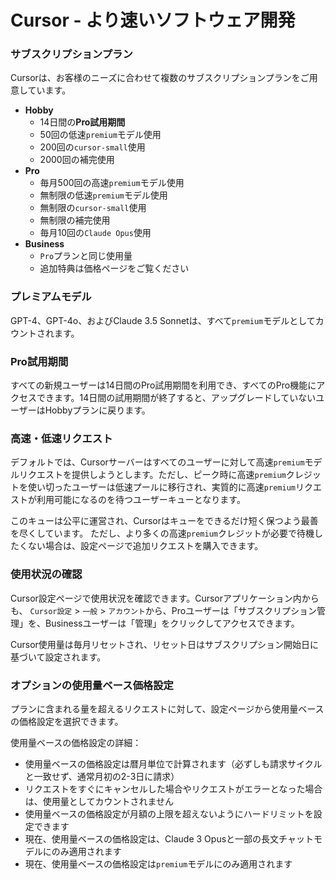 # Cursor - より速いソフトウェア開発

### サブスクリプションプラン

Cursorは、お客様のニーズに合わせて複数のサブスクリプションプランをご用意しています。

- **Hobby**
  - 14日間の**Pro試用期間**
  - 50回の低速`premium`モデル使用
  - 200回の`cursor-small`使用
  - 2000回の補完使用
- **Pro**
  - 毎月500回の高速`premium`モデル使用
  - 無制限の低速`premium`モデル使用
  - 無制限の`cursor-small`使用
  - 無制限の補完使用
  - 毎月10回の`Claude Opus`使用
- **Business**
  - `Pro`プランと同じ使用量
  - 追加特典は価格ページをご覧ください

### プレミアムモデル

GPT-4、GPT-4o、およびClaude 3.5 Sonnetは、すべて`premium`モデルとしてカウントされます。

### Pro試用期間

すべての新規ユーザーは14日間のPro試用期間を利用でき、すべてのPro機能にアクセスできます。14日間の試用期間が終了すると、アップグレードしていないユーザーはHobbyプランに戻ります。

### 高速・低速リクエスト

デフォルトでは、Cursorサーバーはすべてのユーザーに対して高速`premium`モデルリクエストを提供しようとします。ただし、ピーク時に高速`premium`クレジットを使い切ったユーザーは低速プールに移行され、実質的に高速`premium`リクエストが利用可能になるのを待つユーザーキューとなります。

このキューは公平に運営され、Cursorはキューをできるだけ短く保つよう最善を尽くしています。
ただし、より多くの高速`premium`クレジットが必要で待機したくない場合は、設定ページで追加リクエストを購入できます。

### 使用状況の確認

Cursor設定ページで使用状況を確認できます。Cursorアプリケーション内からも、
`Cursor設定` > `一般` > `アカウント`から、Proユーザーは「サブスクリプション管理」を、Businessユーザーは「管理」をクリックしてアクセスできます。

Cursor使用量は毎月リセットされ、リセット日はサブスクリプション開始日に基づいて設定されます。

### オプションの使用量ベース価格設定

プランに含まれる量を超えるリクエストに対して、設定ページから使用量ベースの価格設定を選択できます。

使用量ベースの価格設定の詳細：

- 使用量ベースの価格設定は暦月単位で計算されます（必ずしも請求サイクルと一致せず、通常月初の2-3日に請求）
- リクエストをすぐにキャンセルした場合やリクエストがエラーとなった場合は、使用量としてカウントされません
- 使用量ベースの価格設定が月額の上限を超えないようにハードリミットを設定できます
- 現在、使用量ベースの価格設定は、Claude 3 Opusと一部の長文チャットモデルにのみ適用されます
- 現在、使用量ベースの価格設定は`premium`モデルにのみ適用されます
